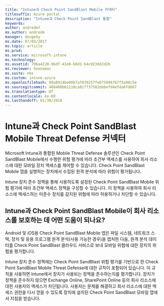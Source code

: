 ```yaml
---
title: "Intune과 Check Point SandBlast Mobile 커넥터"
titlesuffix: Azure portal
description: "Intune과 Check Point SandBlast 통합"
keywords: 
author: andredm7
ms.author: andredm
manager: dougeby
ms.date: 07/03/2017
ms.topic: article
ms.prod: 
ms.service: microsoft-intune
ms.technology: 
ms.assetid: 706a4228-9bdf-41e0-b8d1-64c923dd2d2b
ms.reviewer: heenamac
ms.suite: ems
ms.custom: intune-azure
ms.openlocfilehash: 09a8914be00b7af039257fe0759967b7f5a90c5e
ms.sourcegitcommit: 468480b61110ca81f737582ebbefd4efda6fd667
ms.translationtype: HT
ms.contentlocale: ko-KR
ms.lasthandoff: 01/30/2018
---
```

# <a name="check-point-sandblast-mobile-threat-defense-connector-with-intune"></a>Intune과 Check Point SandBlast Mobile Threat Defense 커넥터

Microsoft Intune과 통합된 Mobile Threat Defense 솔루션인 Check Point SandBlast Mobile에서 수행한 위험 평가에 따라 조건부 액세스를 사용하여 회사 리소스에 대한 모바일 장치 액세스를 제어할 수 있습니다. Check Point SandBlast Mobile 앱을 실행하는 장치에서 수집된 원격 분석에 따라 위험이 평가됩니다.

Intune 장치 준수 정책을 통해 사용하도록 설정된 Check Point SandBlast Mobile 위험 평가에 따라 조건부 액세스 정책을 구성할 수 있습니다. 이 정책을 사용하여 회사 리소스에 액세스하는 미준수 장치를 감지된 위협에 따라 허용하거나 차단할 수 있습니다.

## <a name="how-do-intune-and-check-point-sandblast-mobile-help-protect-your-company-resources"></a>Intune과 Check Point SandBlast Mobile이 회사 리소스를 보호하는 데 어떤 도움이 되나요?

Android 및 iOS용 Check Point SandBlast Mobile 앱은 파일 시스템, 네트워크 스택, 장치 및 응용 프로그램 원격 분석(사용 가능한 경우)을 캡처한 다음, 원격 분석 데이터를 Check Point SandBlast 클라우드 서비스로 보내 모바일 위협에 대한 장치의 위험을 평가합니다.

Intune 장치 준수 정책에는 Check Point SandBlast 위험 평가를 기반으로 한 Check Point SandBlast Mobile Threat Defense에 대한 규칙이 포함되어 있습니다. 이 규칙을 사용하면 Intune에서 장치가 사용되는 정책을 준수하는지를 평가합니다. 장치가 정책을 준수하지 않으면 Exchange Online, SharePoint Online 등의 회사 리소스에 대한 사용자의 액세스가 차단됩니다. 사용자는 문제를 해결하고 회사 리소스에 대한 액세스 권한을 다시 얻을 수 있도록 장치에 설치된 Check Point SandBlast 모바일 앱에서 지침을 받습니다.

<!-- ## Sample scenarios

Here are some common scenarios:

### Control access based on threats from malicious apps

When malicious apps such as malware are detected on devices, you can block devices until the threat is resolved:

-   Connecting to corporate e-mail

-   Syncing corporate files with the OneDrive for Work app

-   Accessing company apps

**Block when malicious apps are detected:**

![Check Point MTD block when malicious apps are detected](./media/checkpoint-MTD-2.PNG)

**Access granted on remediation:**

![Check Point MTD access granted](./media/checkpoint-MTD-3.PNG)

### Control access based on threat to network

Detect threats like **Man-in-the-middle** in network, and protect access to Wi-Fi networks based on the device risk.

**Block network access through Wi-Fi:**

![Check Point MTD block network access through Wi-Fi](./media/checkpoint-MTD-4.PNG)

**Access granted on remediation:**

![Check Point MTD Wi-Fi access granted](./media/checkpoint-MTD-5.PNG)

### Control access to SharePoint Online based on threat to network

Detect threats like **Man-in-the-middle** in network, and prevent synchronization of corporate files based on the device risk.

**Block SharePoint Online when network threats are detected:**

![Check Point MTD block SharePoint Online access](./media/checkpoint-MTD-6.PNG)

**Access granted on remediation:**

![Check Point MTD SharePoint Online access granted](./media/checkpoint-MTD-7.PNG)

## Supported platforms

-   **Android 4.1 and later**

-   **iOS 8 and later**

## Pre-requisites

-   Azure Active Directory Premium

-   Microsoft Intune subscription

-   Check Point SandBlast Mobile Threat Defense subscription
    -   See [CheckPoint SandBlast website](https://www.checkpoint.com/) for more information.

## Next steps

- [Integrate CheckPoint SandBlast with Intune](checkpoint-sandblast-mobile-mtd-connector-integration.md)

- [Set up CheckPoint SandBlast Mobile app](mtd-apps-ios-app-configuration-policy-add-assign.md)

- [Create CheckPoint SandBlast Mobile device compliance policy](mtd-device-compliance-policy-create.md)

- [Enable CheckPoint SandBlast Mobile MTD connector](mtd-connector-enable.md)
